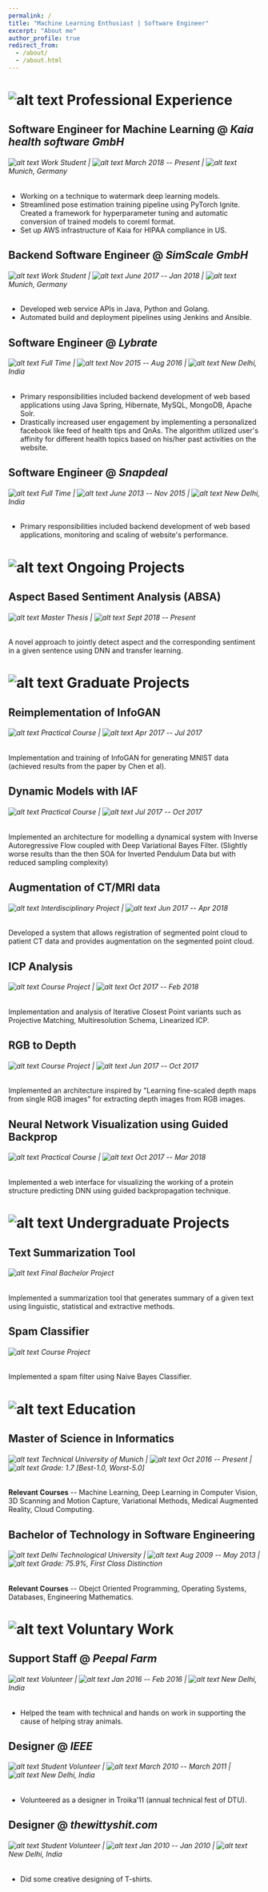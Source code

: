 ```yaml
---
permalink: /
title: "Machine Learning Enthusiast | Software Engineer"
excerpt: "About me"
author_profile: true
redirect_from: 
  - /about/
  - /about.html
---
```


[calendar-icon]: https://dugarsumit.github.io/images/calendar-icon16x16.png
[tick-icon]: https://dugarsumit.github.io/images/tick-icon16x16.png
[location-icon]: https://dugarsumit.github.io/images/location-icon16x16.png
[office-icon]: https://dugarsumit.github.io/images/office-icon16x16.png
[time-left-icon]: https://dugarsumit.github.io/images/time-left-icon16x16.png
[university-icon]: https://dugarsumit.github.io/images/university-icon16x16.png
[project-icon]: https://dugarsumit.github.io/images/project-icon16x16.png
[skills-icon]: https://dugarsumit.github.io/images/skills-icon16x16.png
[check-icon]: https://dugarsumit.github.io/images/check-icon16x16.png
[download-icon]: https://dugarsumit.github.io/images/download-icon16x16.png
[volunteer-icon]: https://dugarsumit.github.io/images/volunteer-icon16x16.png

# ![alt text][office-icon] Professional Experience
## Software Engineer for Machine Learning @ _Kaia health software GmbH_
###### ![alt text][office-icon] Work Student	| ![alt text][calendar-icon] March 2018 -- Present | ![alt text][location-icon] Munich, Germany
-	Working on a technique to watermark deep learning models.
-	Streamlined pose estimation training pipeline using PyTorch Ignite. Created a framework for hyperparameter tuning and automatic conversion of trained models to coreml format.
-	Set up AWS infrastructure of Kaia for HIPAA compliance in US.

##	Backend Software Engineer @ _SimScale GmbH_
######	![alt text][office-icon] Work Student | ![alt text][calendar-icon] June 2017 -- Jan 2018 | ![alt text][location-icon] Munich, Germany
-	Developed web service APIs in Java, Python and Golang.
-	Automated build and deployment pipelines using Jenkins and Ansible.

##	Software Engineer @ _Lybrate_
######	![alt text][office-icon] Full Time | ![alt text][calendar-icon] Nov 2015 -- Aug 2016 | ![alt text][location-icon] New Delhi, India
-	Primary responsibilities included backend development of web based applications using Java Spring, Hibernate, MySQL, MongoDB, Apache Solr.
-	Drastically increased user engagement by implementing a personalized facebook like feed of health tips and QnAs. The algorithm utilized user's affinity for different health topics based on his/her past activities on the website.

##	Software Engineer @ _Snapdeal_
######	![alt text][office-icon] Full Time | ![alt text][calendar-icon] June 2013 -- Nov 2015 | ![alt text][location-icon] New Delhi, India
-	Primary responsibilities included backend development of web based applications, monitoring and scaling of website's performance.

# ![alt text][project-icon] Ongoing Projects
##	Aspect Based Sentiment Analysis (ABSA)
######	![alt text][project-icon] Master Thesis | ![alt text][calendar-icon] Sept 2018 -- Present
A novel approach to jointly detect aspect and the corresponding sentiment in a given sentence using DNN and transfer learning.

# ![alt text][project-icon] Graduate Projects
##	Reimplementation of InfoGAN
######	![alt text][project-icon] Practical Course | ![alt text][calendar-icon] Apr 2017 -- Jul 2017
Implementation and training of InfoGAN for generating MNIST data (achieved results from the paper by Chen et al).

##	Dynamic Models with IAF
######	![alt text][project-icon] Practical Course | ![alt text][calendar-icon] Jul 2017 -- Oct 2017
Implemented an architecture for modelling a dynamical system with Inverse Autoregressive Flow coupled with Deep Variational Bayes Filter. (Slightly worse results than the then SOA for Inverted Pendulum Data but with reduced sampling complexity)

##	Augmentation of CT/MRI data
######	![alt text][project-icon] Interdisciplinary Project | ![alt text][calendar-icon] Jun 2017 -- Apr 2018
Developed a system that allows registration of segmented point cloud to patient CT data and provides augmentation on the segmented point cloud.

##	ICP Analysis
######	![alt text][project-icon] Course Project | ![alt text][calendar-icon] Oct 2017 -- Feb 2018
Implementation and analysis of Iterative Closest Point variants such as Projective Matching, Multiresolution Schema, Linearized ICP.

##	RGB to Depth
######	![alt text][project-icon] Course Project | ![alt text][calendar-icon] Jun 2017 -- Oct 2017
Implemented an architecture inspired by "Learning fine-scaled depth maps from single RGB images" for extracting depth images from RGB images.

##	Neural Network Visualization using Guided Backprop
######	![alt text][project-icon] Practical Course | ![alt text][calendar-icon] Oct 2017 -- Mar 2018
Implemented a web interface for visualizing the working of a protein structure predicting DNN using guided backpropagation technique.

# ![alt text][project-icon] Undergraduate Projects
## Text Summarization Tool
######	![alt text][project-icon] Final Bachelor Project
Implemented a summarization tool that generates summary of a given text using linguistic, statistical and extractive methods.

## Spam Classifier
######	![alt text][project-icon] Course Project
Implemented a spam filter using Naive Bayes Classifier.

# ![alt text][university-icon] Education
##	Master of Science in Informatics
######	![alt text][university-icon] Technical University of Munich | ![alt text][calendar-icon] Oct 2016 -- Present | ![alt text][tick-icon] Grade: 1.7 [Best-1.0, Worst-5.0]
**Relevant Courses** -- Machine Learning, Deep Learning in Computer Vision, 3D Scanning and Motion Capture, Variational Methods, Medical Augmented Reality, Cloud Computing.

##	Bachelor of Technology in Software Engineering
######	![alt text][university-icon] Delhi Technological University | ![alt text][calendar-icon] Aug 2009 -- May 2013 | ![alt text][tick-icon] Grade: 75.9%, First Class Distinction
**Relevant Courses** -- Obejct Oriented Programming, Operating Systems, Databases, Engineering Mathematics.

# ![alt text][volunteer-icon] Voluntary Work
## Support Staff @ _Peepal Farm_
###### ![alt text][volunteer-icon] Volunteer | ![alt text][calendar-icon] Jan 2016 -- Feb 2016 | ![alt text][location-icon] New Delhi, India
-	Helped the team with technical and hands on work in supporting the cause of helping stray animals.

## Designer @ _IEEE_
###### ![alt text][volunteer-icon] Student Volunteer | ![alt text][calendar-icon] March 2010 -- March 2011 | ![alt text][location-icon] New Delhi, India
-	Volunteered as a designer in Troika’11 (annual technical fest of DTU).

## Designer @ _thewittyshit.com_
###### ![alt text][volunteer-icon] Student Volunteer | ![alt text][calendar-icon] Jan 2010 -- Jan 2010 | ![alt text][location-icon] New Delhi, India
-	Did some creative designing of T-shirts.